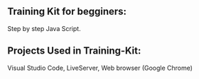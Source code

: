 Training Kit for begginers:
------------------------------
  Step by step Java Script.

Projects Used in Training-Kit:
--------------------------------
  Visual Studio Code, LiveServer, Web browser (Google Chrome)
